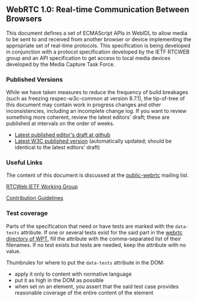 ## WebRTC 1.0: Real-time Communication Between Browsers

This document defines a set of ECMAScript APIs in WebIDL to allow media to be
sent to and received from another browser or device implementing the appropriate
set of real-time protocols. This specification is being developed in conjunction
with a protocol specification developed by the IETF RTCWEB group and an API
specification to get access to local media devices developed by the Media
Capture Task Force.

### Published Versions

While we have taken measures to reduce the frequency of build breakages
(such as freezing respec-w3c-common at version 8.7.1), the tip-of-tree of
this document may contain work in progress changes and other inconsistencies,
including an incomplete change log. If you want to review something more coherent,
review the latest editors' draft; these are published at intervals on the order of weeks.

* [Latest published editor's draft at github](https://w3c.github.io/webrtc-pc/)
* [Latest W3C published version](http://www.w3.org/TR/webrtc/) (automatically updated; should be identical to the latest editors' draft)

### Useful Links

The content of this document is discussed at the
[public-webrtc](http://lists.w3.org/Archives/Public/public-webrtc/)
mailing list.

[RTCWeb IETF Working Group](https://tools.ietf.org/wg/rtcweb/)

[Contribution Guidelines](CONTRIBUTING.md)

### Test coverage
Parts of the specification that need or have tests are marked with the `data-tests` attribute. If one or several tests exist for the said part in the [webrtc directory of WPT](https://github.com/web-platform-tests/wpt/tree/master/webrtc), fill the attribute with the comma-separated list of their filenames. If no test exists but tests are needed, keep the attribute with no value.

Thumbrules for where to put the `data-tests` attribute in the DOM:
* apply it only to content with normative language
* put it as high in the DOM as possible
* when set on an element, you assert that the said test case provides reasonable coverage of the entire content of the element
